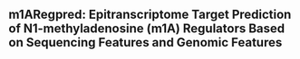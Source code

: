 ## m1ARegpred: Epitranscriptome Target Prediction of N1-methyladenosine (m1A) Regulators Based on Sequencing Features and Genomic Features

